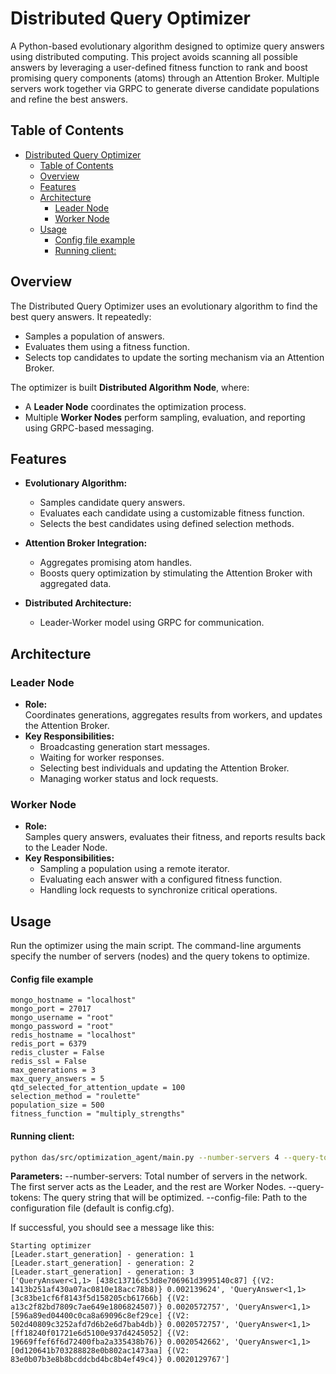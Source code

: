 # Distributed Query Optimizer

A Python-based evolutionary algorithm designed to optimize query answers using distributed computing. This project avoids scanning all possible answers by leveraging a user-defined fitness function to rank and boost promising query components (atoms) through an Attention Broker. Multiple servers work together via GRPC to generate diverse candidate populations and refine the best answers.

## Table of Contents

- [Distributed Query Optimizer](#distributed-query-optimizer)
  - [Table of Contents](#table-of-contents)
  - [Overview](#overview)
  - [Features](#features)
  - [Architecture](#architecture)
    - [Leader Node](#leader-node)
    - [Worker Node](#worker-node)
  - [Usage](#usage)
      - [Config file example](#config-file-example)
      - [Running client:](#running-client)

## Overview

The Distributed Query Optimizer uses an evolutionary algorithm to find the best query answers. It repeatedly:
- Samples a population of answers.
- Evaluates them using a fitness function.
- Selects top candidates to update the sorting mechanism via an Attention Broker.

The optimizer is built **Distributed Algorithm Node**, where:
- A **Leader Node** coordinates the optimization process.
- Multiple **Worker Nodes** perform sampling, evaluation, and reporting using GRPC-based messaging.

## Features

- **Evolutionary Algorithm:**  
  - Samples candidate query answers.
  - Evaluates each candidate using a customizable fitness function.
  - Selects the best candidates using defined selection methods.

- **Attention Broker Integration:**  
  - Aggregates promising atom handles.
  - Boosts query optimization by stimulating the Attention Broker with aggregated data.

- **Distributed Architecture:**  
  - Leader-Worker model using GRPC for communication.

## Architecture

### Leader Node
- **Role:**  
  Coordinates generations, aggregates results from workers, and updates the Attention Broker.
- **Key Responsibilities:**  
  - Broadcasting generation start messages.
  - Waiting for worker responses.
  - Selecting best individuals and updating the Attention Broker.
  - Managing worker status and lock requests.

### Worker Node
- **Role:**  
  Samples query answers, evaluates their fitness, and reports results back to the Leader Node.
- **Key Responsibilities:**  
  - Sampling a population using a remote iterator.
  - Evaluating each answer with a configured fitness function.
  - Handling lock requests to synchronize critical operations.

## Usage

Run the optimizer using the main script. The command-line arguments specify the number of servers (nodes) and the query tokens to optimize.

#### Config file example

```
mongo_hostname = "localhost"
mongo_port = 27017
mongo_username = "root"
mongo_password = "root"
redis_hostname = "localhost"
redis_port = 6379
redis_cluster = False
redis_ssl = False
max_generations = 3
max_query_answers = 5
qtd_selected_for_attention_update = 100
selection_method = "roulette"
population_size = 500
fitness_function = "multiply_strengths"
```

#### Running client:

```bash
python das/src/optimization_agent/main.py --number-servers 4 --query-tokens "sample query tokens" --config-file /path/to/config.cfg
```

**Parameters:**
--number-servers: Total number of servers in the network. The first server acts as the Leader, and the rest are Worker Nodes.
--query-tokens: The query string that will be optimized.
--config-file: Path to the configuration file (default is config.cfg).

If successful, you should see a message like this:

```
Starting optimizer
[Leader.start_generation] - generation: 1
[Leader.start_generation] - generation: 2
[Leader.start_generation] - generation: 3
['QueryAnswer<1,1> [438c13716c53d8e706961d3995140c87] {(V2: 1413b251af430a07ac0810e18acc78b8)} 0.002139624', 'QueryAnswer<1,1> [3c83be1cf6f8143f5d158205cb61766b] {(V2: a13c2f82bd7809c7ae649e1806824507)} 0.0020572757', 'QueryAnswer<1,1> [596a89ed04400c0ca8a69096c8ef29ce] {(V2: 502d40809c3252afd7d6b2e6d7bab4db)} 0.0020572757', 'QueryAnswer<1,1> [ff18240f01721e6d5100e937d4245052] {(V2: 19669ffef6f6d72400fba2a335438b76)} 0.0020542662', 'QueryAnswer<1,1> [0d120641b703288828e0b802ac1473aa] {(V2: 83e0b07b3e8b8bcddcbd4bc8b4ef49c4)} 0.0020129767']
```